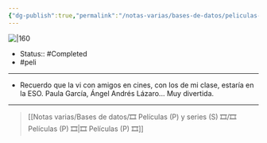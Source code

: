 ```yaml
---
{"dg-publish":true,"permalink":"/notas-varias/bases-de-datos/peliculas-p-y-series-s/p-mortadelo-y-filemon-contra-jimmy-el-cachondo/"}
---
```



![|160](https://m.media-amazon.com/images/M/MV5BNjQyYjhkMGItYzI2Mi00ODQ1LThlMzQtYTkyMDNlOWQwNjYxXkEyXkFqcGdeQXVyMTU3NDg0OTgx._V1_SX300.jpg)

- Status:: #Completed 
- #peli 

---

- Recuerdo que la vi con amigos en cines, con los de mi clase, estaría en la ESO. Paula García, Ángel Andrés Lázaro... Muy divertida.

---

> [[Notas varias/Bases de datos/🎞️ Películas (P) y series (S) 🎞️/🎞️ Películas (P) 🎞️\|🎞️ Películas (P) 🎞️]]